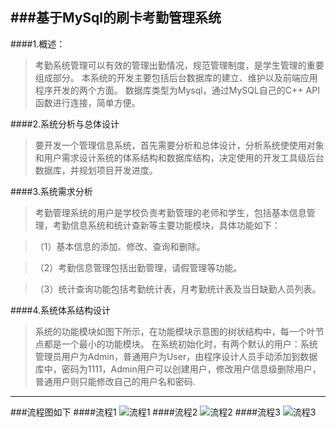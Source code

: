 
###基于MySql的刷卡考勤管理系统
-------------------
####1.概述：
>考勤系统管理可以有效的管理出勤情况，规范管理制度，是学生管理的重要组成部分。
本系统的开发主要包括后台数据库的建立、维护以及前端应用程序开发的两个方面。
>数据库类型为Mysql，通过MySQL自己的C++ API函数进行连接，简单方便。

####2.系统分析与总体设计
>要开发一个管理信息系统，首先需要分析和总体设计，分析系统使使用对象和用户需求设计系统的体系结构和数据库结构，决定使用的开发工具级后台数据库，并规划项目开发进度。

####3.系统需求分析
>考勤管理系统的用户是学校负责考勤管理的老师和学生，包括基本信息管理，考勤信息系统和统计查新等主要功能模块，具体功能如下：

>（1）基本信息的添加、修改、查询和删除。

>（2）考勤信息管理包括出勤管理，请假管理等功能。

>（3）统计查询功能包括考勤统计表，月考勤统计表及当日缺勤人员列表。

####4.系统体系结构设计
>系统的功能模块如图下所示，在功能模块示意图的树状结构中，每一个叶节点都是一个最小的功能模块。
在系统初始化时，有两个默认的用户：系统管理员用户为Admin，普通用户为User，由程序设计人员手动添加到数据库中，密码为1111，Admin用户可以创建用户，修改用户信息级删除用户，普通用户则只能修改自己的用户名和密码.

---------------------------------------------------------------------------------

###流程图如下
####流程1
![流程1](http://i.imgur.com/W8GKShz.gif)
####流程2
![流程2](http://i.imgur.com/SEDx92v.gif)
####流程3
![流程3](http://i.imgur.com/iFJ41KU.png)


